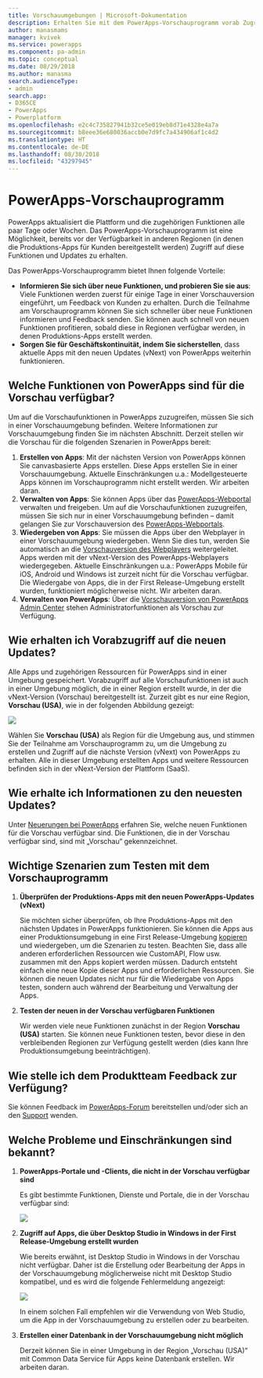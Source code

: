 ```yaml
---
title: Vorschauumgebungen | Microsoft-Dokumentation
description: Erhalten Sie mit dem PowerApps-Vorschauprogramm vorab Zugriff auf Funktionen.
author: manasmams
manager: kvivek
ms.service: powerapps
ms.component: pa-admin
ms.topic: conceptual
ms.date: 08/29/2018
ms.author: manasma
search.audienceType:
- admin
search.app:
- D365CE
- PowerApps
- Powerplatform
ms.openlocfilehash: e2c4c735827941b32ce5e019eb8d71e4328e4a7a
ms.sourcegitcommit: b8eee36e680036accb0e7d9fc7a434906af1c4d2
ms.translationtype: HT
ms.contentlocale: de-DE
ms.lasthandoff: 08/30/2018
ms.locfileid: "43297945"
---
```

# <a name="powerapps-preview-program"></a>PowerApps-Vorschauprogramm
PowerApps aktualisiert die Plattform und die zugehörigen Funktionen alle paar Tage oder Wochen. Das PowerApps-Vorschauprogramm ist eine Möglichkeit, bereits vor der Verfügbarkeit in anderen Regionen (in denen die Produktions-Apps für Kunden bereitgestellt werden) Zugriff auf diese Funktionen und Updates zu erhalten. 

Das PowerApps-Vorschauprogramm bietet Ihnen folgende Vorteile:
- **Informieren Sie sich über neue Funktionen, und probieren Sie sie aus**: Viele Funktionen werden zuerst für einige Tage in einer Vorschauversion eingeführt, um Feedback von Kunden zu erhalten. Durch die Teilnahme am Vorschauprogramm können Sie sich schneller über neue Funktionen informieren und Feedback senden. Sie können auch schnell von neuen Funktionen profitieren, sobald diese in Regionen verfügbar werden, in denen Produktions-Apps erstellt werden.
- **Sorgen Sie für Geschäftskontinuität, indem Sie sicherstellen**, dass aktuelle Apps mit den neuen Updates (vNext) von PowerApps weiterhin funktionieren.

## <a name="what-in-powerapps-is-available-for-preview"></a>Welche Funktionen von PowerApps sind für die Vorschau verfügbar?
Um auf die Vorschaufunktionen in PowerApps zuzugreifen, müssen Sie sich in einer Vorschauumgebung befinden. Weitere Informationen zur Vorschauumgebung finden Sie im nächsten Abschnitt.
Derzeit stellen wir die Vorschau für die folgenden Szenarien in PowerApps bereit:
1. **Erstellen von Apps**: Mit der nächsten Version von PowerApps können Sie canvasbasierte Apps erstellen. Diese Apps erstellen Sie in einer Vorschauumgebung. Aktuelle Einschränkungen u.a.: Modellgesteuerte Apps können im Vorschauprogramm nicht erstellt werden. Wir arbeiten daran.
2. **Verwalten von Apps**: Sie können Apps über das [PowerApps-Webportal][2] verwalten und freigeben. Um auf die Vorschaufunktionen zuzugreifen, müssen Sie sich nur in einer Vorschauumgebung befinden – damit gelangen Sie zur Vorschauversion des [PowerApps-Webportals][3].
3. **Wiedergeben von Apps**: Sie müssen die Apps über den Webplayer in einer Vorschauumgebung wiedergeben. Wenn Sie dies tun, werden Sie automatisch an die [Vorschauversion des Webplayers][4] weitergeleitet. Apps werden mit der vNext-Version des PowerApps-Webplayers wiedergegeben. Aktuelle Einschränkungen u.a.: PowerApps Mobile für iOS, Android und Windows ist zurzeit nicht für die Vorschau verfügbar. Die Wiedergabe von Apps, die in der First Release-Umgebung erstellt wurden, funktioniert möglicherweise nicht. Wir arbeiten daran.
4. **Verwalten von PowerApps**: Über die [Vorschauversion von PowerApps Admin Center][1] stehen Administratorfunktionen als Vorschau zur Verfügung.

## <a name="how-to-get-early-access-to-the-upcoming-updates"></a>Wie erhalten ich Vorabzugriff auf die neuen Updates?
Alle Apps und zugehörigen Ressourcen für PowerApps sind in einer Umgebung gespeichert. Vorabzugriff auf alle Vorschaufunktionen ist auch in einer Umgebung möglich, die in einer Region erstellt wurde, in der die vNext-Version (Vorschau) bereitgestellt ist. Zurzeit gibt es nur eine Region, **Vorschau (USA)**, wie in der folgenden Abbildung gezeigt:

![](./media/preview-environment/env3-preview.png)

Wählen Sie **Vorschau (USA)** als Region für die Umgebung aus, und stimmen Sie der Teilnahme am Vorschauprogramm zu, um die Umgebung zu erstellen und Zugriff auf die nächste Version (vNext) von PowerApps zu erhalten.
Alle in dieser Umgebung erstellten Apps und weitere Ressourcen befinden sich in der vNext-Version der Plattform (SaaS).

## <a name="how-to-learn-about-the-latest-updates"></a>Wie erhalte ich Informationen zu den neuesten Updates?
Unter [Neuerungen bei PowerApps][5] erfahren Sie, welche neuen Funktionen für die Vorschau verfügbar sind. Die Funktionen, die in der Vorschau verfügbar sind, sind mit „Vorschau“ gekennzeichnet.

## <a name="key-scenarios-to-test-with-the-preview-program"></a>Wichtige Szenarien zum Testen mit dem Vorschauprogramm
1. **Überprüfen der Produktions-Apps mit den neuen PowerApps-Updates (vNext)**

   Sie möchten sicher überprüfen, ob Ihre Produktions-Apps mit den nächsten Updates in PowerApps funktionieren. Sie können die Apps aus einer Produktionsumgebung in eine First Release-Umgebung [kopieren][6] und wiedergeben, um die Szenarien zu testen. Beachten Sie, dass alle anderen erforderlichen Ressourcen wie CustomAPI, Flow usw. zusammen mit den Apps kopiert werden müssen. Dadurch entsteht einfach eine neue Kopie dieser Apps und erforderlichen Ressourcen. Sie können die neuen Updates nicht nur für die Wiedergabe von Apps testen, sondern auch während der Bearbeitung und Verwaltung der Apps.
   
2. **Testen der neuen in der Vorschau verfügbaren Funktionen**

   Wir werden viele neue Funktionen zunächst in der Region **Vorschau (USA)** starten. Sie können neue Funktionen testen, bevor diese in den verbleibenden Regionen zur Verfügung gestellt werden (dies kann Ihre Produktionsumgebung beeinträchtigen).

## <a name="how-to-provide-feedback-to-the-product-team"></a>Wie stelle ich dem Produktteam Feedback zur Verfügung?
Sie können Feedback im [PowerApps-Forum][8] bereitstellen und/oder sich an den [Support][9] wenden.

## <a name="what-are-the-known-issues-and-limitations"></a>Welche Probleme und Einschränkungen sind bekannt?
1. **PowerApps-Portale und -Clients, die nicht in der Vorschau verfügbar sind** 

   Es gibt bestimmte Funktionen, Dienste und Portale, die in der Vorschau verfügbar sind:
   
   ![](./media/preview-environment/table.png)

2. **Zugriff auf Apps, die über Desktop Studio in Windows in der First Release-Umgebung erstellt wurden**

   Wie bereits erwähnt, ist Desktop Studio in Windows in der Vorschau nicht verfügbar. Daher ist die Erstellung oder Bearbeitung der Apps in der Vorschauumgebung möglicherweise nicht mit Desktop Studio kompatibel, und es wird die folgende Fehlermeldung angezeigt:
   
   ![](./media/preview-environment/error2.jpg)

   In einem solchen Fall empfehlen wir die Verwendung von Web Studio, um die App in der Vorschauumgebung zu erstellen oder zu bearbeiten.

3. **Erstellen einer Datenbank in der Vorschauumgebung nicht möglich**

   Derzeit können Sie in einer Umgebung in der Region „Vorschau (USA)“ mit Common Data Service für Apps keine Datenbank erstellen. Wir arbeiten daran.


<!--Reference links in article-->
[1]: https://preview.admin.powerapps.com
[2]: https://web.powerapps.com
[3]: https://preview.web.powerapps.com
[4]: https://preview.web.powerapps.com/webplayer
[5]: https://docs.microsoft.com/powerapps/maker/canvas-apps/release-notes
[6]: https://docs.microsoft.com/powerapps/administrator/environment-and-tenant-migration
[7]: https://preview.create.powerapps.com
[8]: https://powerusers.microsoft.com/t5/PowerApps-Community/ct-p/PowerApps1
[9]: https://powerapps.microsoft.com/support/

